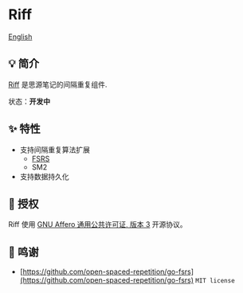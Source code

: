 # Riff

[English](README.md)

## 💡 简介

[Riff](https://github.com/siyuan-note/riff) 是思源笔记的间隔重复组件.

状态：**开发中**

## ✨ 特性

* 支持间隔重复算法扩展
  * [FSRS](https://github.com/open-spaced-repetition/free-spaced-repetition-scheduler)
  * SM2
* 支持数据持久化

## 📄 授权

Riff 使用 [GNU Affero 通用公共许可证, 版本 3](https://www.gnu.org/licenses/agpl-3.0.txt) 开源协议。

## 🙏 鸣谢

* [https://github.com/open-spaced-repetition/go-fsrs](https://github.com/open-spaced-repetition/go-fsrs) `MIT license`